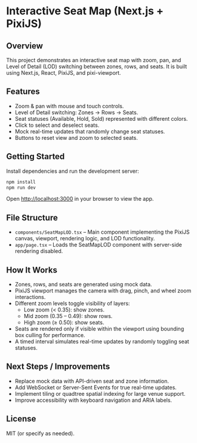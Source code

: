 # Interactive Seat Map (Next.js + PixiJS)

## Overview

This project demonstrates an interactive seat map with zoom, pan, and Level of Detail (LOD) switching between zones, rows, and seats. It is built using Next.js, React, PixiJS, and pixi-viewport.

## Features

- Zoom & pan with mouse and touch controls.
- Level of Detail switching: Zones → Rows → Seats.
- Seat statuses (Available, Hold, Sold) represented with different colors.
- Click to select and deselect seats.
- Mock real-time updates that randomly change seat statuses.
- Buttons to reset view and zoom to selected seats.

## Getting Started

Install dependencies and run the development server:

```bash
npm install
npm run dev
```

Open [http://localhost:3000](http://localhost:3000) in your browser to view the app.

## File Structure

- `components/SeatMapLOD.tsx` – Main component implementing the PixiJS canvas, viewport, rendering logic, and LOD functionality.
- `app/page.tsx` – Loads the SeatMapLOD component with server-side rendering disabled.

## How It Works

- Zones, rows, and seats are generated using mock data.
- PixiJS viewport manages the camera with drag, pinch, and wheel zoom interactions.
- Different zoom levels toggle visibility of layers:
  - Low zoom (< 0.35): show zones.
  - Mid zoom (0.35 – 0.49): show rows.
  - High zoom (≥ 0.50): show seats.
- Seats are rendered only if visible within the viewport using bounding box culling for performance.
- A timed interval simulates real-time updates by randomly toggling seat statuses.

## Next Steps / Improvements

- Replace mock data with API-driven seat and zone information.
- Add WebSocket or Server-Sent Events for true real-time updates.
- Implement tiling or quadtree spatial indexing for large venue support.
- Improve accessibility with keyboard navigation and ARIA labels.

## License

MIT (or specify as needed).
